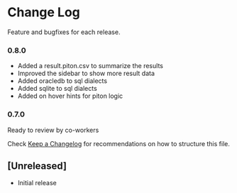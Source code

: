 # Change Log

Feature and bugfixes for each release.

### 0.8.0

* Added a result.piton.csv to summarize the results
* Improved the sidebar to show more result data
* Added oracledb to sql dialects
* Added sqlite to sql dialects
* Added on hover hints for piton logic

### 0.7.0

Ready to review by co-workers

Check [Keep a Changelog](http://keepachangelog.com/) for recommendations on how to structure this file.

## [Unreleased]

- Initial release